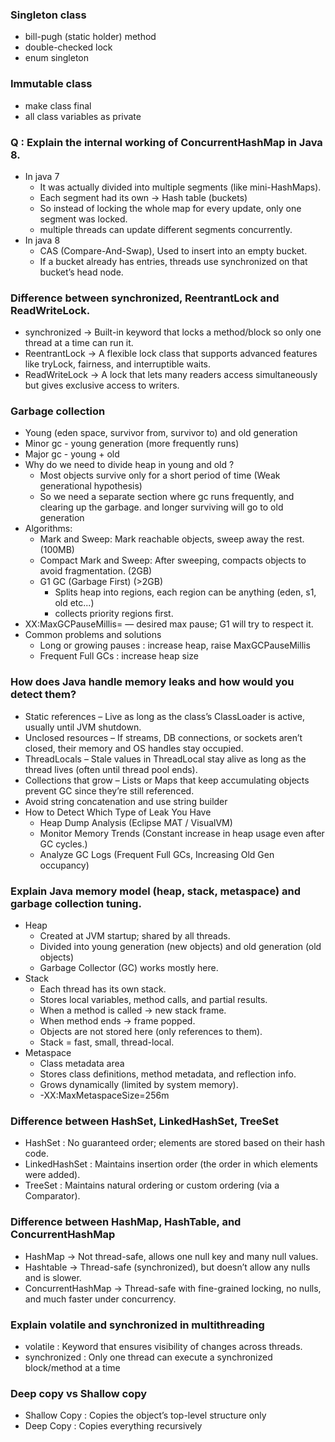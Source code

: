 ### Singleton class
- bill-pugh (static holder) method
- double-checked lock
- enum singleton

### Immutable class
- make class final
- all class variables as private

### Q : Explain the internal working of ConcurrentHashMap in Java 8.
- In java 7
  - It was actually divided into multiple segments (like mini-HashMaps).
  - Each segment had its own -> Hash table (buckets)
  - So instead of locking the whole map for every update, only one segment was locked.
  - multiple threads can update different segments concurrently.
- In java 8
  - CAS (Compare-And-Swap), Used to insert into an empty bucket.
  - If a bucket already has entries, threads use synchronized on that bucket’s head node.

### Difference between synchronized, ReentrantLock and ReadWriteLock.
- synchronized → Built-in keyword that locks a method/block so only one thread at a time can run it.
- ReentrantLock → A flexible lock class that supports advanced features like tryLock, fairness, and interruptible waits. 
- ReadWriteLock → A lock that lets many readers access simultaneously but gives exclusive access to writers.

### Garbage collection
- Young (eden space, survivor from, survivor to) and old generation
- Minor gc - young generation (more frequently runs)
- Major gc - young + old
- Why do we need to divide heap in young and old ?
  - Most objects survive only for a short period of time (Weak generational hypothesis)
  - So we need a separate section where gc runs frequently, and clearing up the garbage. and longer surviving will go to old generation
- Algorithms:
  - Mark and Sweep: Mark reachable objects, sweep away the rest. (100MB)
  - Compact Mark and Sweep: After sweeping, compacts objects to avoid fragmentation. (2GB)
  - G1 GC (Garbage First) (>2GB)
    - Splits heap into regions, each region can be anything (eden, s1, old etc...)
    - collects priority regions first. 
- XX:MaxGCPauseMillis=<ms> — desired max pause; G1 will try to respect it.
- Common problems and solutions
  - Long or growing pauses : increase heap, raise MaxGCPauseMillis
  - Frequent Full GCs : increase heap size

### How does Java handle memory leaks and how would you detect them?
- Static references – Live as long as the class’s ClassLoader is active, usually until JVM shutdown.
- Unclosed resources – If streams, DB connections, or sockets aren’t closed, their memory and OS handles stay occupied.
- ThreadLocals – Stale values in ThreadLocal stay alive as long as the thread lives (often until thread pool ends).
- Collections that grow – Lists or Maps that keep accumulating objects prevent GC since they’re still referenced.
- Avoid string concatenation and use string builder
- How to Detect Which Type of Leak You Have
  - Heap Dump Analysis (Eclipse MAT / VisualVM)
  - Monitor Memory Trends (Constant increase in heap usage even after GC cycles.)
  - Analyze GC Logs (Frequent Full GCs, Increasing Old Gen occupancy)

### Explain Java memory model (heap, stack, metaspace) and garbage collection tuning.
- Heap
  - Created at JVM startup; shared by all threads.
  - Divided into young generation (new objects) and old generation (old objects)
  - Garbage Collector (GC) works mostly here.
- Stack
  - Each thread has its own stack.
  - Stores local variables, method calls, and partial results.
  - When a method is called → new stack frame.
  - When method ends → frame popped.
  - Objects are not stored here (only references to them).
  - Stack = fast, small, thread-local.
- Metaspace
  - Class metadata area
  - Stores class definitions, method metadata, and reflection info.
  - Grows dynamically (limited by system memory).
  - -XX:MaxMetaspaceSize=256m

### Difference between HashSet, LinkedHashSet, TreeSet
- HashSet : No guaranteed order; elements are stored based on their hash code.
- LinkedHashSet : Maintains insertion order (the order in which elements were added).
- TreeSet : Maintains natural ordering or custom ordering (via a Comparator).

### Difference between HashMap, HashTable, and ConcurrentHashMap
- HashMap → Not thread-safe, allows one null key and many null values.
- Hashtable → Thread-safe (synchronized), but doesn’t allow any nulls and is slower.
- ConcurrentHashMap → Thread-safe with fine-grained locking, no nulls, and much faster under concurrency.

### Explain volatile and synchronized in multithreading
- volatile : Keyword that ensures visibility of changes across threads.
- synchronized : Only one thread can execute a synchronized block/method at a time

### Deep copy vs Shallow copy
- Shallow Copy : Copies the object’s top-level structure only
- Deep Copy : Copies everything recursively
